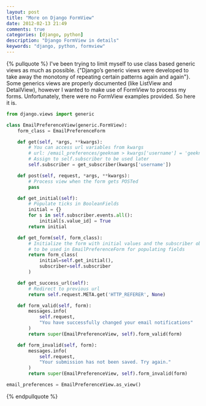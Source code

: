 ```yaml
---
layout: post
title: "More on Django FormView"
date: 2012-02-13 21:49
comments: true
categories: [django, python]
description: "Django FormView in details"
keywords: "django, python, formview"
---
```

{% pullquote %}
I've been trying to limit myself to use class based generic views as much as possible. {"Django’s generic views were developed to take away the monotony of repeating certain patterns again and again"}. Some generics views are properly documented (like ListView and DetailView), however I wanted to make use of FormView to process my forms. Unfortunately, there were no FormView examples provided. So here it is.
<!-- more -->

``` python
from django.views import generic

class EmailPreferenceView(generic.FormView):
    form_class = EmailPreferenceForm

    def get(self, *args, **kwargs):
        # You can access url variables from kwargs
        # url: /email_preferences/geeknam > kwargs['username'] = 'geeknam'
        # Assign to self.subscriber to be used later
        self.subscriber = get_subscriber(kwargs['username'])

    def post(self, request, *args, **kwargs):
        # Process view when the form gets POSTed
        pass

    def get_initial(self):
        # Populate ticks in BooleanFields
        initial = {}
        for s in self.subscriber.events.all():
            initial[s.value_id] = True
        return initial

    def get_form(self, form_class):
        # Initialize the form with initial values and the subscriber object
        # to be used in EmailPreferenceForm for populating fields
        return form_class(
            initial=self.get_initial(),
            subscriber=self.subscriber
        )

    def get_success_url(self):
        # Redirect to previous url
        return self.request.META.get('HTTP_REFERER', None)

    def form_valid(self, form):
        messages.info(
            self.request,
            "You have successfully changed your email notifications"
        )
        return super(EmailPreferenceView, self).form_valid(form)

    def form_invalid(self, form):
        messages.info(
            self.request,
            "Your submission has not been saved. Try again."
        )
        return super(EmailPreferenceView, self).form_invalid(form)

email_preferences = EmailPreferenceView.as_view()
```
{% endpullquote %}